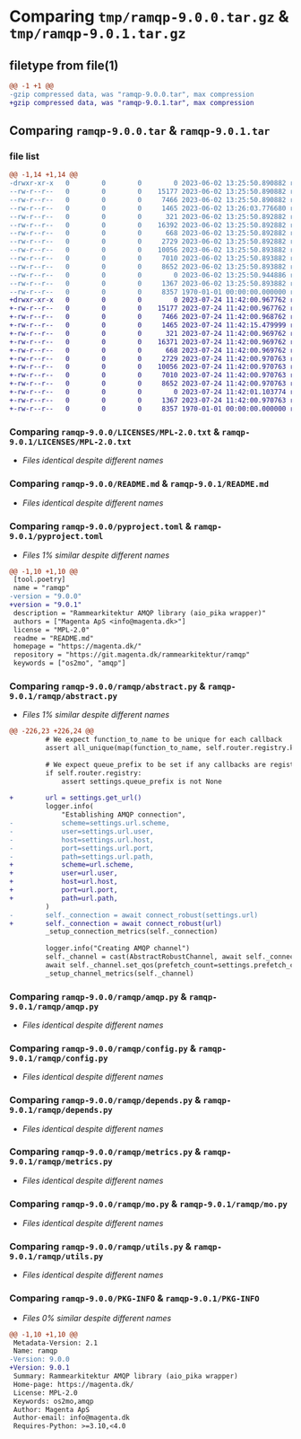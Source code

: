 # Comparing `tmp/ramqp-9.0.0.tar.gz` & `tmp/ramqp-9.0.1.tar.gz`

## filetype from file(1)

```diff
@@ -1 +1 @@
-gzip compressed data, was "ramqp-9.0.0.tar", max compression
+gzip compressed data, was "ramqp-9.0.1.tar", max compression
```

## Comparing `ramqp-9.0.0.tar` & `ramqp-9.0.1.tar`

### file list

```diff
@@ -1,14 +1,14 @@
-drwxr-xr-x   0        0        0        0 2023-06-02 13:25:50.890882 ramqp-9.0.0/LICENSES/
--rw-r--r--   0        0        0    15177 2023-06-02 13:25:50.890882 ramqp-9.0.0/LICENSES/MPL-2.0.txt
--rw-r--r--   0        0        0     7466 2023-06-02 13:25:50.890882 ramqp-9.0.0/README.md
--rw-r--r--   0        0        0     1465 2023-06-02 13:26:03.776680 ramqp-9.0.0/pyproject.toml
--rw-r--r--   0        0        0      321 2023-06-02 13:25:50.892882 ramqp-9.0.0/ramqp/__init__.py
--rw-r--r--   0        0        0    16392 2023-06-02 13:25:50.892882 ramqp-9.0.0/ramqp/abstract.py
--rw-r--r--   0        0        0      668 2023-06-02 13:25:50.892882 ramqp-9.0.0/ramqp/amqp.py
--rw-r--r--   0        0        0     2729 2023-06-02 13:25:50.892882 ramqp-9.0.0/ramqp/config.py
--rw-r--r--   0        0        0    10056 2023-06-02 13:25:50.893882 ramqp-9.0.0/ramqp/depends.py
--rw-r--r--   0        0        0     7010 2023-06-02 13:25:50.893882 ramqp-9.0.0/ramqp/metrics.py
--rw-r--r--   0        0        0     8652 2023-06-02 13:25:50.893882 ramqp-9.0.0/ramqp/mo.py
--rw-r--r--   0        0        0        0 2023-06-02 13:25:50.944886 ramqp-9.0.0/ramqp/py.typed
--rw-r--r--   0        0        0     1367 2023-06-02 13:25:50.893882 ramqp-9.0.0/ramqp/utils.py
--rw-r--r--   0        0        0     8357 1970-01-01 00:00:00.000000 ramqp-9.0.0/PKG-INFO
+drwxr-xr-x   0        0        0        0 2023-07-24 11:42:00.967762 ramqp-9.0.1/LICENSES/
+-rw-r--r--   0        0        0    15177 2023-07-24 11:42:00.967762 ramqp-9.0.1/LICENSES/MPL-2.0.txt
+-rw-r--r--   0        0        0     7466 2023-07-24 11:42:00.968762 ramqp-9.0.1/README.md
+-rw-r--r--   0        0        0     1465 2023-07-24 11:42:15.479999 ramqp-9.0.1/pyproject.toml
+-rw-r--r--   0        0        0      321 2023-07-24 11:42:00.969762 ramqp-9.0.1/ramqp/__init__.py
+-rw-r--r--   0        0        0    16371 2023-07-24 11:42:00.969762 ramqp-9.0.1/ramqp/abstract.py
+-rw-r--r--   0        0        0      668 2023-07-24 11:42:00.969762 ramqp-9.0.1/ramqp/amqp.py
+-rw-r--r--   0        0        0     2729 2023-07-24 11:42:00.970763 ramqp-9.0.1/ramqp/config.py
+-rw-r--r--   0        0        0    10056 2023-07-24 11:42:00.970763 ramqp-9.0.1/ramqp/depends.py
+-rw-r--r--   0        0        0     7010 2023-07-24 11:42:00.970763 ramqp-9.0.1/ramqp/metrics.py
+-rw-r--r--   0        0        0     8652 2023-07-24 11:42:00.970763 ramqp-9.0.1/ramqp/mo.py
+-rw-r--r--   0        0        0        0 2023-07-24 11:42:01.103774 ramqp-9.0.1/ramqp/py.typed
+-rw-r--r--   0        0        0     1367 2023-07-24 11:42:00.970763 ramqp-9.0.1/ramqp/utils.py
+-rw-r--r--   0        0        0     8357 1970-01-01 00:00:00.000000 ramqp-9.0.1/PKG-INFO
```

### Comparing `ramqp-9.0.0/LICENSES/MPL-2.0.txt` & `ramqp-9.0.1/LICENSES/MPL-2.0.txt`

 * *Files identical despite different names*

### Comparing `ramqp-9.0.0/README.md` & `ramqp-9.0.1/README.md`

 * *Files identical despite different names*

### Comparing `ramqp-9.0.0/pyproject.toml` & `ramqp-9.0.1/pyproject.toml`

 * *Files 1% similar despite different names*

```diff
@@ -1,10 +1,10 @@
 [tool.poetry]
 name = "ramqp"
-version = "9.0.0"
+version = "9.0.1"
 description = "Rammearkitektur AMQP library (aio_pika wrapper)"
 authors = ["Magenta ApS <info@magenta.dk>"]
 license = "MPL-2.0"
 readme = "README.md"
 homepage = "https://magenta.dk/"
 repository = "https://git.magenta.dk/rammearkitektur/ramqp"
 keywords = ["os2mo", "amqp"]
```

### Comparing `ramqp-9.0.0/ramqp/abstract.py` & `ramqp-9.0.1/ramqp/abstract.py`

 * *Files 1% similar despite different names*

```diff
@@ -226,23 +226,24 @@
         # We expect function_to_name to be unique for each callback
         assert all_unique(map(function_to_name, self.router.registry.keys()))
 
         # We expect queue_prefix to be set if any callbacks are registered
         if self.router.registry:
             assert settings.queue_prefix is not None
 
+        url = settings.get_url()
         logger.info(
             "Establishing AMQP connection",
-            scheme=settings.url.scheme,
-            user=settings.url.user,
-            host=settings.url.host,
-            port=settings.url.port,
-            path=settings.url.path,
+            scheme=url.scheme,
+            user=url.user,
+            host=url.host,
+            port=url.port,
+            path=url.path,
         )
-        self._connection = await connect_robust(settings.url)
+        self._connection = await connect_robust(url)
         _setup_connection_metrics(self._connection)
 
         logger.info("Creating AMQP channel")
         self._channel = cast(AbstractRobustChannel, await self._connection.channel())
         await self._channel.set_qos(prefetch_count=settings.prefetch_count)
         _setup_channel_metrics(self._channel)
```

### Comparing `ramqp-9.0.0/ramqp/amqp.py` & `ramqp-9.0.1/ramqp/amqp.py`

 * *Files identical despite different names*

### Comparing `ramqp-9.0.0/ramqp/config.py` & `ramqp-9.0.1/ramqp/config.py`

 * *Files identical despite different names*

### Comparing `ramqp-9.0.0/ramqp/depends.py` & `ramqp-9.0.1/ramqp/depends.py`

 * *Files identical despite different names*

### Comparing `ramqp-9.0.0/ramqp/metrics.py` & `ramqp-9.0.1/ramqp/metrics.py`

 * *Files identical despite different names*

### Comparing `ramqp-9.0.0/ramqp/mo.py` & `ramqp-9.0.1/ramqp/mo.py`

 * *Files identical despite different names*

### Comparing `ramqp-9.0.0/ramqp/utils.py` & `ramqp-9.0.1/ramqp/utils.py`

 * *Files identical despite different names*

### Comparing `ramqp-9.0.0/PKG-INFO` & `ramqp-9.0.1/PKG-INFO`

 * *Files 0% similar despite different names*

```diff
@@ -1,10 +1,10 @@
 Metadata-Version: 2.1
 Name: ramqp
-Version: 9.0.0
+Version: 9.0.1
 Summary: Rammearkitektur AMQP library (aio_pika wrapper)
 Home-page: https://magenta.dk/
 License: MPL-2.0
 Keywords: os2mo,amqp
 Author: Magenta ApS
 Author-email: info@magenta.dk
 Requires-Python: >=3.10,<4.0
```

